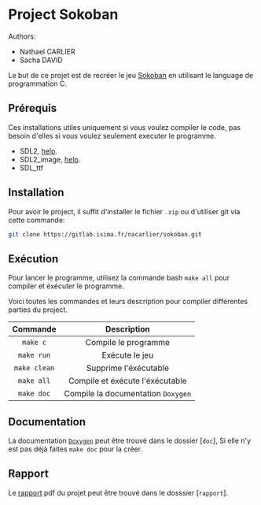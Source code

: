 
# Project Sokoban

Authors:
 * Nathael CARLIER
 * Sacha DAVID

Le but de ce projet est de recréer le jeu [Sokoban](https://fr.wikipedia.org/wiki/Sokoban) en utilisant le language de programmation C.

## Prérequis

Ces installations utiles uniquement si vous voulez compiler le code, pas besoin d'elles si vous voulez seulement executer le programme.
- SDL2, [help](https://wiki.libsdl.org/SDL2/Installation).
- SDL2_image, [help](https://www.oreilly.com/library/view/rust-programming-by/9781788390637/ac509577-fdbc-4f2e-b876-3536985e113c.xhtml).
- SDL_ttf

## Installation

Pour avoir le project, il suffit d'installer le fichier `.zip` ou d'utiliser git via cette commande:
``` bash
git clone https://gitlab.isima.fr/nacarlier/sokoban.git
```

## Exécution

Pour lancer le programme, utilisez la commande bash `make all` pour compiler et éxécuter le programme.

Voici toutes les commandes et leurs description pour compiler différentes parties du project.

| Commande     | Description                            |
|:------------:|:--------------------------------------:|
| `make c`     | Compile le programme                   |
| `make run`   | Exécute le jeu                         |
| `make clean` | Supprime l'éxécutable                  |
| `make all`   | Compile et éxécute l'éxécutable        |
| `make doc`   | Compile la documentation `Doxygen`     |


## Documentation

La documentation [`Doxygen`](./doc/redirect.html) peut être trouvé dans le dossier [`doc`], Si elle n'y est pas déjà faites `make doc` pour la créer.

## Rapport

Le [rapport](./rapport/rapport.pdf) pdf du projet peut être trouvé dans le dosssier [`rapport`].